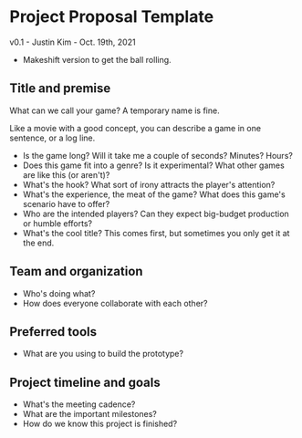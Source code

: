 # Project Proposal Template

v0.1 - Justin Kim - Oct. 19th, 2021

- Makeshift version to get the ball rolling. 

## Title and premise

What can we call your game? A temporary name is fine.

Like a movie with a good concept, you can describe a game in one sentence, or a log line.

- Is the game long? Will it take me a couple of seconds? Minutes? Hours?
- Does this game fit into a genre? Is it experimental? What other games are like this (or aren't)?
- What's the hook? What sort of irony attracts the player's attention?
- What's the experience, the meat of the game? What does this game's scenario have to offer?
- Who are the intended players? Can they expect big-budget production or humble efforts?
- What's the cool title? This comes first, but sometimes you only get it at the end.
 
## Team and organization

- Who's doing what?
- How does everyone collaborate with each other?

## Preferred tools

- What are you using to build the prototype?

## Project timeline and goals

- What's the meeting cadence?
- What are the important milestones?
- How do we know this project is finished?